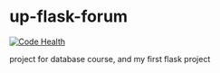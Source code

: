 # up-flask-forum
[![Code Health](https://landscape.io/github/fxa90id/up-flask-forum/master/landscape.svg?style=flat-square)](https://landscape.io/github/fxa90id/up-flask-forum/master)

project for database course, and my first flask project
